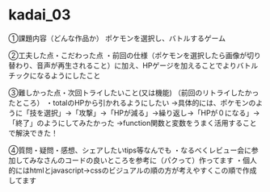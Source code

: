 # kadai_03

①課題内容（どんな作品か） 
ポケモンを選択し、バトルするゲーム

②工夫した点・こだわった点 
・前回の仕様（ポケモンを選択したら画像が切り替わり、音声が再生されること）に加え、HPゲージを加えることでよりバトルチックになるようにしたこと

③難しかった点・次回トライしたいこと(又は機能) 
（前回のリトライしたかったところ）
・totalのHPから引かれるようにしたい →具体的には、ポケモンのように「技を選択」→「攻撃」→「HPが減る」→繰り返し→「HPが０になる」→「終了」のようにしてみたかった
→function関数と変数をうまく活用することで解決できた！

④質問・疑問・感想、シェアしたいtips等なんでも
・なるべくレビュー会に参加してみなさんのコードの良いところを参考に（パクって）作ってます
・個人的にはhtmlとjavascript→cssのビジュアルの順の方が考えやすくこの順で作成してます
